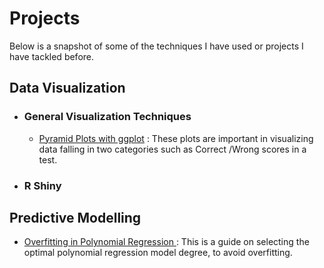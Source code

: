 # Projects #


Below is a snapshot of some of the techniques I have used or projects I have tackled before.

## Data Visualization ##

  * ### General Visualization Techniques
    * [Pyramid Plots with ggplot](https://github.com/dkilungu/My-Portfolio/tree/master/pyramid%20plots "pyramid ggplot") : These plots are important in visualizing data falling in two categories such as Correct /Wrong scores in a test.
  * ### R Shiny 

## Predictive Modelling ##
* [Overfitting in Polynomial Regression ](https://github.com/dkilungu/My-Portfolio/blob/master/Optimal%20Polynomial%20Degree.ipynb) : This is a guide on selecting the optimal polynomial regression model degree, to avoid overfitting.
